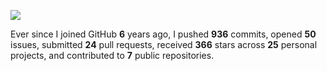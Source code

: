 ![](https://github.com/beucismis/beucismis/assets/40023234/e092789a-a89c-4c8c-baa8-2ddbe8ce9548)

Ever since I joined GitHub **6** years ago, I pushed **936** commits, opened **50** issues, submitted **24** pull requests, received **366** stars across **25** personal projects, and contributed to **7** public repositories.
